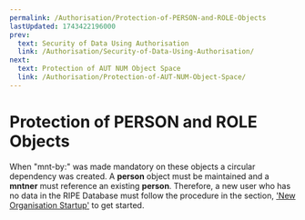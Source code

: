 ```yaml
---
permalink: /Authorisation/Protection-of-PERSON-and-ROLE-Objects
lastUpdated: 1743422196000
prev:
  text: Security of Data Using Authorisation
  link: /Authorisation/Security-of-Data-Using-Authorisation/
next:
  text: Protection of AUT NUM Object Space
  link: /Authorisation/Protection-of-AUT-NUM-Object-Space/
---
```


# Protection of PERSON and ROLE Objects

When "mnt-by:" was made mandatory on these objects a circular dependency was created. A **person** object must be maintained and a **mntner** must reference an existing **person**. Therefore, a new user who has no data in the RIPE Database must follow the procedure in the section, ['New Organisation Startup'](../Updating-Objects-in-the-RIPE-Database/Special-Considerations-for-Object-Creation/#special-considerations-for-object-creation) to get started.

